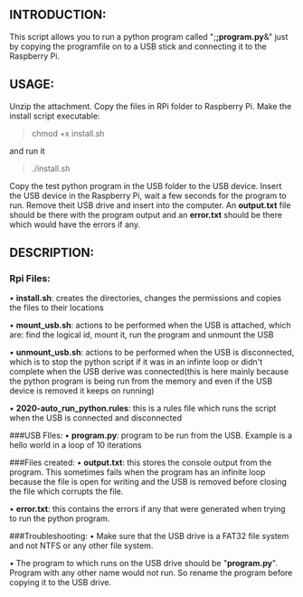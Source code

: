 ## INTRODUCTION:
This script allows you to run a python program called ";**;program.py**&&quot; just by copying the programfile on to a USB stick and connecting it to the Raspberry Pi.

## USAGE:
Unzip the attachment. Copy the files in RPi folder to Raspberry Pi.
Make the install script executable:
> chmod +x install.sh

and run it
> ./install.sh

Copy the test python program in the USB folder to the USB device. Insert the USB device in the Raspberry Pi, wait a few seconds for the program to run. Remove theit USB drive and insert into the computer. An **output.txt** file should be there with the program output and an **error.txt** should be there which would have the errors if any.

## DESCRIPTION:

### Rpi Files:

•	**install.sh**: creates the directories, changes the permissions and copies the files to their locations

•	**mount_usb.sh**: actions to be performed when the USB is attached, which are: find the logical id, mount it, run the program and unmount the USB

•	**unmount_usb.sh**: actions to be performed when the USB is disconnected, which is to stop the python script if it was in an infinte loop or didn't complete when the USB derive was connected(this is here mainly because the python program is being run from the memory and even if the USB device is removed it keeps on running)

•	**2020-auto_run_python.rules**: this is a rules file which runs the script when the USB is connected and disconnected

###USB FIles:
•	**program.py**: program to be run from the USB. Example is a hello world in a loop of 10 iterations

###Files created:
•	**output.txt**: this stores the console output from the program. This sometimes fails when the program has an infinite loop because the file is open for writing and the USB is removed before closing the file which corrupts the file. 

•	**error.txt**: this contains the errors if any that were generated when trying to run the python program.

###Troubleshooting:
•	Make sure that the USB drive is a FAT32 file system and not NTFS or any other file system.

• 	The program to which runs on the USB drive should be "**program.py**". Program with any other name would not run. So rename the program before copying it to the USB drive.